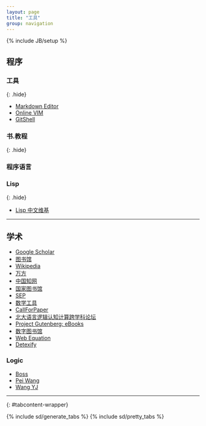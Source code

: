 ```yaml
---
layout: page
title: "工具"
group: navigation
---
```

{% include JB/setup %}

<div markdown="1">

## 程序

### 工具
{: .hide}

* [Markdown Editor](http://chaous.com/markdown/)
* [Online VIM](http://myv.im)
* [GitShell](https://www.gitshell.com/)

### 书.教程
{: .hide}


### 程序语言

### Lisp
{: .hide}

* [Lisp 中文维基](http://lisp.org.cn/wiki/)

-----------------------

## 学术

* [Google Scholar](http://scholar.google.com)
* [图书馆](http://www.lib.pku.edu.cn)
* [Wikipedia](http://www.wikipedia.org/)
* [万方](http://g.wanfangdata.com.cn/)
* [中国知网](http://www.cnki.net/)
* [国家图书馆](http://www.nlc.gov.cn/)
* [SEP](http://plato.stanford.edu/)
* [数学工具](http://zh.numberempire.com/)
* [CallForPaper](http://www.wikicfp.com/cfp/)
* [北大语言逻辑认知计算跨学科论坛](http://llcc.pku.edu.cn/llcc/)
* [Project Gutenberg: eBooks](http://www.gutenberg.org/wiki/Main_Page)
* [数字图书馆](http://www.wdl.org/zh/)
* [Web Equation](http://webdemo.visionobjects.com/equation.html?locale=zh_CN)
* [Detexify](http://detexify.kirelabs.org/classify.html)

### Logic

* [Boss](http://www.is.pku.edu.cn/~lz/cindex.html)
* [Pei Wang](http://www.cis.temple.edu/~wangp/)
* [Wang YJ](http://www.phil.pku.edu.cn/personal/wangyj/index.html)

-----------------------

</div>
{: #tabcontent-wrapper}

{% include sd/generate_tabs %}
{% include sd/pretty_tabs %}

